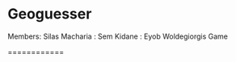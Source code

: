 Geoguesser
==========
Members: Silas Macharia
      :  Sem Kidane
      : Eyob Woldegiorgis
Game

============